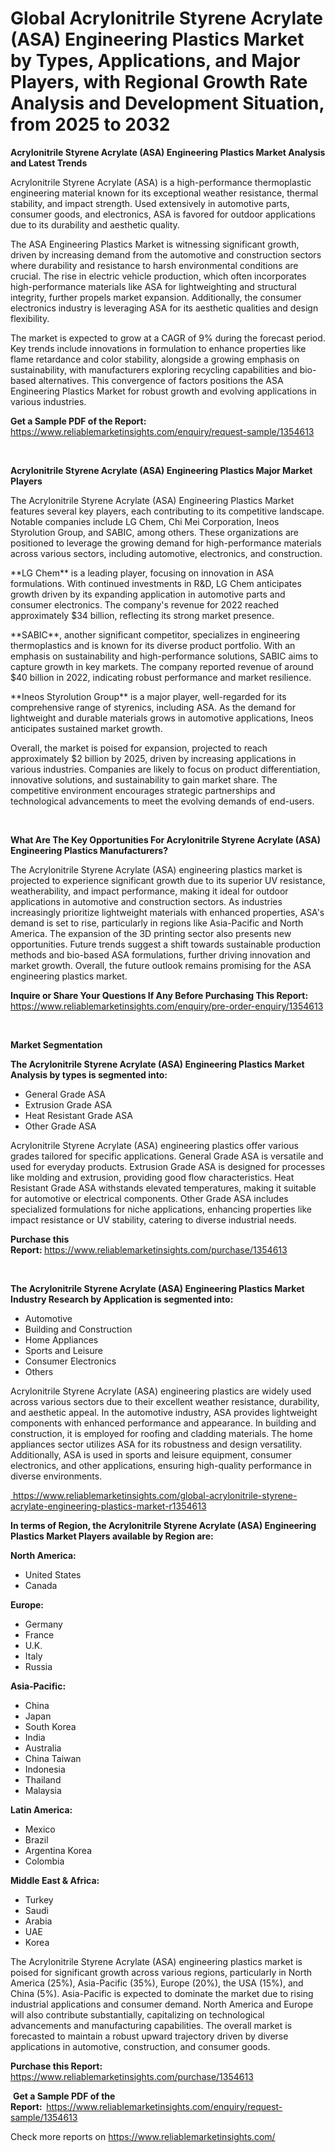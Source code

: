 <p><h1>Global Acrylonitrile Styrene Acrylate (ASA) Engineering Plastics Market by Types, Applications, and Major Players, with Regional Growth Rate Analysis and Development Situation, from 2025 to 2032</h1></p><p><strong>Acrylonitrile Styrene Acrylate (ASA) Engineering Plastics Market Analysis and Latest Trends</strong></p>
<p><p>Acrylonitrile Styrene Acrylate (ASA) is a high-performance thermoplastic engineering material known for its exceptional weather resistance, thermal stability, and impact strength. Used extensively in automotive parts, consumer goods, and electronics, ASA is favored for outdoor applications due to its durability and aesthetic quality.</p><p>The ASA Engineering Plastics Market is witnessing significant growth, driven by increasing demand from the automotive and construction sectors where durability and resistance to harsh environmental conditions are crucial. The rise in electric vehicle production, which often incorporates high-performance materials like ASA for lightweighting and structural integrity, further propels market expansion. Additionally, the consumer electronics industry is leveraging ASA for its aesthetic qualities and design flexibility.</p><p>The market is expected to grow at a CAGR of 9% during the forecast period. Key trends include innovations in formulation to enhance properties like flame retardance and color stability, alongside a growing emphasis on sustainability, with manufacturers exploring recycling capabilities and bio-based alternatives. This convergence of factors positions the ASA Engineering Plastics Market for robust growth and evolving applications in various industries.</p></p>
<p><strong>Get a Sample PDF of the Report:&nbsp;</strong> <a href="https://www.reliablemarketinsights.com/enquiry/request-sample/1354613?utm_campaign=3551&utm_medium=2&utm_source=Github&utm_content=ia&utm_term=03042025&utm_id=acrylonitrile-styrene-acrylate-asa-engineering-plastics">https://www.reliablemarketinsights.com/enquiry/request-sample/1354613</a></p>
<p>&nbsp;</p>
<p><strong>Acrylonitrile Styrene Acrylate (ASA) Engineering Plastics Major Market Players</strong></p>
<p><p>The Acrylonitrile Styrene Acrylate (ASA) Engineering Plastics Market features several key players, each contributing to its competitive landscape. Notable companies include LG Chem, Chi Mei Corporation, Ineos Styrolution Group, and SABIC, among others. These organizations are positioned to leverage the growing demand for high-performance materials across various sectors, including automotive, electronics, and construction.</p><p>**LG Chem** is a leading player, focusing on innovation in ASA formulations. With continued investments in R&D, LG Chem anticipates growth driven by its expanding application in automotive parts and consumer electronics. The company's revenue for 2022 reached approximately $34 billion, reflecting its strong market presence.</p><p>**SABIC**, another significant competitor, specializes in engineering thermoplastics and is known for its diverse product portfolio. With an emphasis on sustainability and high-performance solutions, SABIC aims to capture growth in key markets. The company reported revenue of around $40 billion in 2022, indicating robust performance and market resilience.</p><p>**Ineos Styrolution Group** is a major player, well-regarded for its comprehensive range of styrenics, including ASA. As the demand for lightweight and durable materials grows in automotive applications, Ineos anticipates sustained market growth.</p><p>Overall, the market is poised for expansion, projected to reach approximately $2 billion by 2025, driven by increasing applications in various industries. Companies are likely to focus on product differentiation, innovative solutions, and sustainability to gain market share. The competitive environment encourages strategic partnerships and technological advancements to meet the evolving demands of end-users.</p></p>
<p>&nbsp;</p>
<p><strong>What Are The Key Opportunities For Acrylonitrile Styrene Acrylate (ASA) Engineering Plastics Manufacturers?</strong></p>
<p><p>The Acrylonitrile Styrene Acrylate (ASA) engineering plastics market is projected to experience significant growth due to its superior UV resistance, weatherability, and impact performance, making it ideal for outdoor applications in automotive and construction sectors. As industries increasingly prioritize lightweight materials with enhanced properties, ASA's demand is set to rise, particularly in regions like Asia-Pacific and North America. The expansion of the 3D printing sector also presents new opportunities. Future trends suggest a shift towards sustainable production methods and bio-based ASA formulations, further driving innovation and market growth. Overall, the future outlook remains promising for the ASA engineering plastics market.</p></p>
<p><strong>Inquire or Share Your Questions If Any Before Purchasing This Report:</strong> <a href="https://www.reliablemarketinsights.com/enquiry/pre-order-enquiry/1354613?utm_campaign=3551&utm_medium=2&utm_source=Github&utm_content=ia&utm_term=03042025&utm_id=acrylonitrile-styrene-acrylate-asa-engineering-plastics">https://www.reliablemarketinsights.com/enquiry/pre-order-enquiry/1354613</a></p>
<p>&nbsp;</p>
<p><strong>Market Segmentation</strong></p>
<p><strong>The Acrylonitrile Styrene Acrylate (ASA) Engineering Plastics Market Analysis by types is segmented into:</strong></p>
<p><ul><li>General Grade ASA</li><li>Extrusion Grade ASA</li><li>Heat Resistant Grade ASA</li><li>Other Grade ASA</li></ul></p>
<p><p>Acrylonitrile Styrene Acrylate (ASA) engineering plastics offer various grades tailored for specific applications. General Grade ASA is versatile and used for everyday products. Extrusion Grade ASA is designed for processes like molding and extrusion, providing good flow characteristics. Heat Resistant Grade ASA withstands elevated temperatures, making it suitable for automotive or electrical components. Other Grade ASA includes specialized formulations for niche applications, enhancing properties like impact resistance or UV stability, catering to diverse industrial needs.</p></p>
<p><strong>Purchase this Report:&nbsp;</strong><a href="https://www.reliablemarketinsights.com/purchase/1354613?utm_campaign=3551&utm_medium=2&utm_source=Github&utm_content=ia&utm_term=03042025&utm_id=acrylonitrile-styrene-acrylate-asa-engineering-plastics">https://www.reliablemarketinsights.com/purchase/1354613</a></p>
<p>&nbsp;</p>
<p><strong>The Acrylonitrile Styrene Acrylate (ASA) Engineering Plastics Market Industry Research by Application is segmented into:</strong></p>
<p><ul><li>Automotive</li><li>Building and Construction</li><li>Home Appliances</li><li>Sports and Leisure</li><li>Consumer Electronics</li><li>Others</li></ul></p>
<p><p>Acrylonitrile Styrene Acrylate (ASA) engineering plastics are widely used across various sectors due to their excellent weather resistance, durability, and aesthetic appeal. In the automotive industry, ASA provides lightweight components with enhanced performance and appearance. In building and construction, it is employed for roofing and cladding materials. The home appliances sector utilizes ASA for its robustness and design versatility. Additionally, ASA is used in sports and leisure equipment, consumer electronics, and other applications, ensuring high-quality performance in diverse environments.</p></p>
<p><a href="https://www.reliablemarketinsights.com/global-acrylonitrile-styrene-acrylate-engineering-plastics-market-r1354613?utm_campaign=3551&utm_medium=2&utm_source=Github&utm_content=ia&utm_term=03042025&utm_id=acrylonitrile-styrene-acrylate-asa-engineering-plastics">&nbsp;https://www.reliablemarketinsights.com/global-acrylonitrile-styrene-acrylate-engineering-plastics-market-r1354613</a></p>
<p><strong>In terms of Region, the Acrylonitrile Styrene Acrylate (ASA) Engineering Plastics Market Players available by Region are:</strong></p>
<p>
    <p> <strong> North America: </strong>
        <ul>
            <li>United States</li>
            <li>Canada</li>
        </ul>
        </p> 
    <p> <strong> Europe: </strong>
        <ul>
            <li>Germany</li>
            <li>France</li>
            <li>U.K.</li>
            <li>Italy</li>
            <li>Russia</li>
        </ul>
        </p> 
    <p> <strong> Asia-Pacific: </strong>
        <ul>
            <li>China</li>
            <li>Japan</li>
            <li>South Korea</li>
            <li>India</li>
            <li>Australia</li>
            <li>China Taiwan</li>
            <li>Indonesia</li>
            <li>Thailand</li>
            <li>Malaysia</li>
        </ul>
        </p> 
    <p> <strong> Latin America: </strong>
        <ul>
            <li>Mexico</li>
            <li>Brazil</li>
            <li>Argentina Korea</li>
            <li>Colombia</li>
        </ul>
        </p> 
    <p> <strong> Middle East & Africa: </strong>
        <ul>
            <li>Turkey</li>
            <li>Saudi</li>
            <li>Arabia</li>
            <li>UAE</li>
            <li>Korea</li>
        </ul>
    </p>
    </p>
<p><p>The Acrylonitrile Styrene Acrylate (ASA) engineering plastics market is poised for significant growth across various regions, particularly in North America (25%), Asia-Pacific (35%), Europe (20%), the USA (15%), and China (5%). Asia-Pacific is expected to dominate the market due to rising industrial applications and consumer demand. North America and Europe will also contribute substantially, capitalizing on technological advancements and manufacturing capabilities. The overall market is forecasted to maintain a robust upward trajectory driven by diverse applications in automotive, construction, and consumer goods.</p></p>
<p><strong>Purchase this Report: </strong><a href="https://www.reliablemarketinsights.com/purchase/1354613?utm_campaign=3551&utm_medium=2&utm_source=Github&utm_content=ia&utm_term=03042025&utm_id=acrylonitrile-styrene-acrylate-asa-engineering-plastics">https://www.reliablemarketinsights.com/purchase/1354613</a></p>
<p>&nbsp;<strong>Get a Sample PDF of the Report:&nbsp;&nbsp;</strong><a href="https://www.reliablemarketinsights.com/enquiry/request-sample/1354613?utm_campaign=3551&utm_medium=2&utm_source=Github&utm_content=ia&utm_term=03042025&utm_id=acrylonitrile-styrene-acrylate-asa-engineering-plastics">https://www.reliablemarketinsights.com/enquiry/request-sample/1354613</a></p>
<p><strong></strong></p>
<p>Check more reports on <a href="https://www.reliablemarketinsights.com/?utm_campaign=3551&utm_medium=2&utm_source=Github&utm_content=ia&utm_term=03042025&utm_id=acrylonitrile-styrene-acrylate-asa-engineering-plastics">https://www.reliablemarketinsights.com/</a></p>